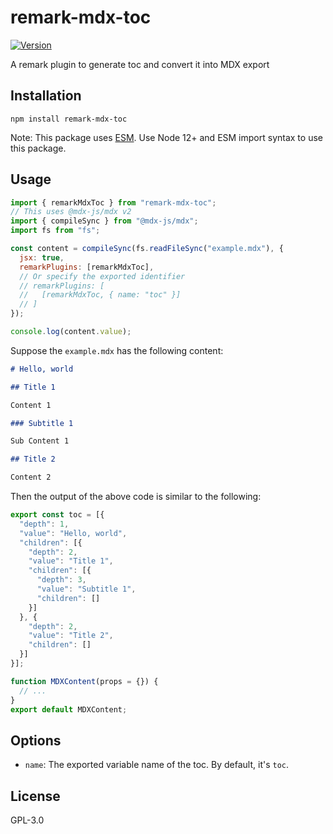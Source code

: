 # remark-mdx-toc

[![Version](https://img.shields.io/npm/v/remark-mdx-toc.svg)](https://npmjs.org/package/remark-mdx-toc)

A remark plugin to generate toc and convert it into MDX export

## Installation

```
npm install remark-mdx-toc
```

Note: This package uses [ESM](https://gist.github.com/sindresorhus/a39789f98801d908bbc7ff3ecc99d99c).
Use Node 12+ and ESM import syntax to use this package.

## Usage

```js
import { remarkMdxToc } from "remark-mdx-toc";
// This uses @mdx-js/mdx v2
import { compileSync } from "@mdx-js/mdx";
import fs from "fs";

const content = compileSync(fs.readFileSync("example.mdx"), {
  jsx: true,
  remarkPlugins: [remarkMdxToc],
  // Or specify the exported identifier
  // remarkPlugins: [
  //   [remarkMdxToc, { name: "toc" }]
  // ]
});

console.log(content.value);
```

Suppose the `example.mdx` has the following content:

```md
# Hello, world

## Title 1

Content 1

### Subtitle 1

Sub Content 1

## Title 2

Content 2
```

Then the output of the above code is similar to the following:

```jsx
export const toc = [{
  "depth": 1,
  "value": "Hello, world",
  "children": [{
    "depth": 2,
    "value": "Title 1",
    "children": [{
      "depth": 3,
      "value": "Subtitle 1",
      "children": []
    }]
  }, {
    "depth": 2,
    "value": "Title 2",
    "children": []
  }]
}];

function MDXContent(props = {}) {
  // ...
}
export default MDXContent;
```


## Options

* `name`: The exported variable name of the toc. By default, it's `toc`.


## License

GPL-3.0
